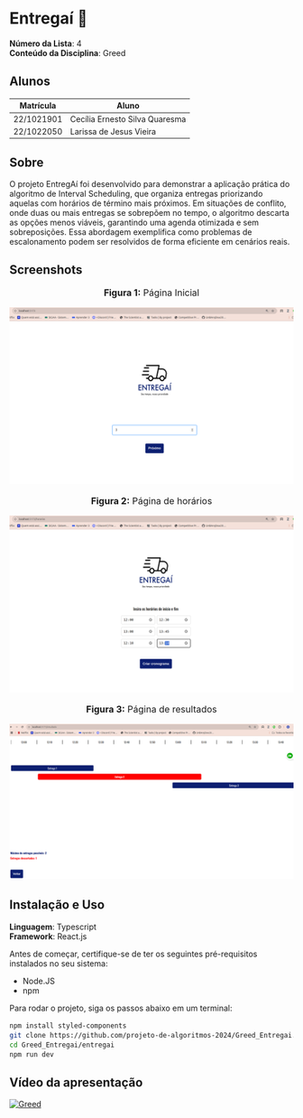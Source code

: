 # Entregaí :articulated_lorry:

**Número da Lista**: 4<br>
**Conteúdo da Disciplina**: Greed<br>

## Alunos
|Matrícula | Aluno |
| -- | -- |
| 22/1021901  |  Cecília Ernesto Silva Quaresma |
| 22/1022050  |  Larissa de Jesus Vieira |

## Sobre 

O projeto EntregAí foi desenvolvido para demonstrar a aplicação prática do algoritmo de Interval Scheduling, que organiza entregas priorizando aquelas com horários de término mais próximos. Em situações de conflito, onde duas ou mais entregas se sobrepõem no tempo, o algoritmo descarta as opções menos viáveis, garantindo uma agenda otimizada e sem sobreposições. Essa abordagem exemplifica como problemas de escalonamento podem ser resolvidos de forma eficiente em cenários reais.

## Screenshots

<div align="center">
    <font size="3">
        <p style="text-align: center"><b>Figura 1:</b> Página Inicial</p>
    </font>

<img src="https://github.com/projeto-de-algoritmos-2024/Greed_Entregai/blob/master/entregai/src/assets/PaginaInicial.png" width="700px">



<font size="3">
        <p style="text-align: center"><b>Figura 2:</b> Página de horários</p>
    </font>

<img src="https://github.com/projeto-de-algoritmos-2024/Greed_Entregai/blob/master/entregai/src/assets/PaginaHorarios.png" width="700px">



<font size="3">
        <p style="text-align: center"><b>Figura 3:</b> Página de resultados</p>
    </font>

<img src="https://github.com/projeto-de-algoritmos-2024/Greed_Entregai/blob/master/entregai/src/assets/PaginaResultados.png" width="700px">
</div>




## Instalação e Uso
**Linguagem**: Typescript<br>
**Framework**: React.js<br>

Antes de começar, certifique-se de ter os seguintes pré-requisitos instalados no seu sistema:
- Node.JS
- npm

Para rodar o projeto, siga os passos abaixo em um terminal:
```sh
npm install styled-components
git clone https://github.com/projeto-de-algoritmos-2024/Greed_Entregai.git
cd Greed_Entregai/entregai
npm run dev
```

## Vídeo da apresentação
[![Greed](https://img.youtube.com/vi/zjz42lM4zXc.jpg)](https://www.youtube.com/watch?v=zjz42lM4zXc)





